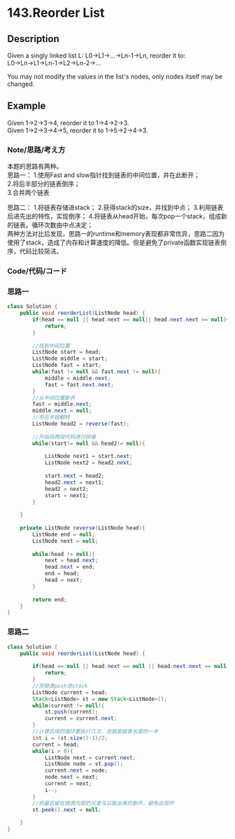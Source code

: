 # 143.Reorder List       
## Description  
Given a singly linked list L: L0→L1→…→Ln-1→Ln,
reorder it to: L0→Ln→L1→Ln-1→L2→Ln-2→…   

You may not modify the values in the list's nodes, only nodes itself may be changed.  
## Example  
Given 1->2->3->4, reorder it to 1->4->2->3.  
Given 1->2->3->4->5, reorder it to 1->5->2->4->3.
### Note/思路/考え方    
本题的思路有两种。   
思路一：
1.使用Fast and slow指针找到链表的中间位置，并在此断开；  
2.将后半部分的链表倒序；  
3.合并两个链表

思路二：
1.将链表存储进stack；
2.获得stack的size，并找到中点；
3.利用链表后进先出的特性，实现倒序；
4.将链表从head开始，每次pop一个stack，组成新的链表。循环次数由中点决定；  
两种方法对比后发现，思路一的runtime和memory表现都非常优异，思路二因为使用了stack，造成了内存和计算速度的降低。但是避免了private函数实现链表倒序，代码比较简洁。  

### Code/代码/コード   
### 思路一  
```java
class Solution {
    public void reorderList(ListNode head) {
        if(head == null || head.next == null|| head.next.next == null){
            return;
        }
        
        //找到中间位置
        ListNode start = head;
        ListNode middle = start;
        ListNode fast = start;
        while(fast != null && fast.next != null){
            middle = middle.next;
            fast = fast.next.next;
        }
        //从中间位置断开
        fast = middle.next;
        middle.next = null;
        //将后半段翻转
        ListNode head2 = reverse(fast);  
        
        //开始将两段代码进行拼接
        while(start!= null && head2!= null){
            
            ListNode next1 = start.next;
            ListNode next2 = head2.next;
            
            start.next = head2;
            head2.next = next1;
            head2 = next2;
            start = next1;
        }
    
    }
    
    private ListNode reverse(ListNode head){
        ListNode end = null;
        ListNode next = null;
        
        while(head != null){
            next = head.next;
            head.next = end;
            end = head;
            head = next;
        }
        
        return end;
    }
}
```
### 思路二    
```java
class Solution {
    public void reorderList(ListNode head) {
        
        if(head == null || head.next == null || head.next.next == null){
            return;
        }
        //将链表push进stack
        ListNode current = head;
        Stack<ListNode> st = new Stack<ListNode>();
        while(current != null){
            st.push(current);
            current = current.next;
        }
        //计算后续的循环要执行几次，也就是链表长度的一半
        int i = (st.size()-1)/2;
        current = head;
        while(i > 0){
            ListNode next = current.next;
            ListNode node = st.pop();
            current.next = node;
            node.next = next;
            current = next;
            i--;
        }
        //将最后留在链表内部的元素与以取出来的断开，避免出现环
        st.peek().next = null;
        
    }
}